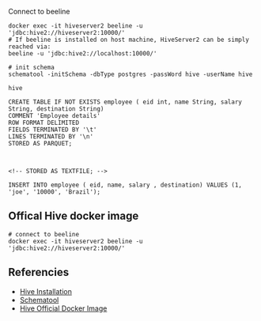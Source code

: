 Connect to beeline
```shell
docker exec -it hiveserver2 beeline -u 'jdbc:hive2://hiveserver2:10000/'
# If beeline is installed on host machine, HiveServer2 can be simply reached via:
beeline -u 'jdbc:hive2://localhost:10000/'
```

```shell
# init schema
schematool -initSchema -dbType postgres -passWord hive -userName hive
```

```shell
hive
```

```hive
CREATE TABLE IF NOT EXISTS employee ( eid int, name String, salary String, destination String)
COMMENT 'Employee details'
ROW FORMAT DELIMITED
FIELDS TERMINATED BY '\t'
LINES TERMINATED BY '\n'
STORED AS PARQUET;



<!-- STORED AS TEXTFILE; -->
```

```hive
INSERT INTO employee ( eid, name, salary , destination) VALUES (1, 'joe', '10000', 'Brazil');
```

## Offical Hive docker image

```shell
# connect to beeline
docker exec -it hiveserver2 beeline -u 'jdbc:hive2://hiveserver2:10000/'
```
## Referencies
- [Hive Installation](https://sparkbyexamples.com/apache-hive/apache-hive-installation-on-hadoop/)
- [Schematool](https://docs.cloudera.com/documentation/enterprise/6/6.3/topics/cdh_ig_hive_schema_tool.html)
- [Hive Official Docker Image](https://github.com/apache/hive/blob/master/packaging/src/docker/README.md)
